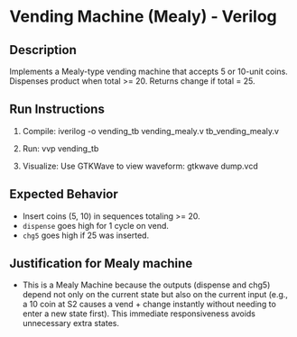 # Vending Machine (Mealy) - Verilog

## Description
Implements a Mealy-type vending machine that accepts 5 or 10-unit coins. Dispenses product when total >= 20. Returns change if total = 25.

## Run Instructions
1. Compile:
    iverilog -o vending_tb vending_mealy.v tb_vending_mealy.v

2. Run:
    vvp vending_tb

3. Visualize:
    Use GTKWave to view waveform:
    gtkwave dump.vcd

## Expected Behavior
- Insert coins (5, 10) in sequences totaling >= 20.
- `dispense` goes high for 1 cycle on vend.
- `chg5` goes high if 25 was inserted.

## Justification for Mealy machine
- This is a Mealy Machine because the outputs (dispense and chg5) depend not only on the current state but also on the current input (e.g., a 10 coin at S2 causes a vend + change instantly without needing to enter a new state first). This immediate responsiveness avoids unnecessary extra states.
